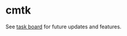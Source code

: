 # cmtk

See [task board](https://app.gitkraken.com/glo/board/Xn4YJC5qdgApg_KM) for future updates and features.
